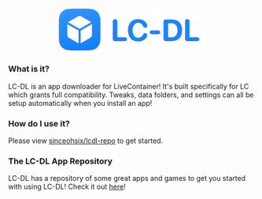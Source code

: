 <div align="center">
  <img src="logo.png" width="300">
</div>

### What is it?
LC-DL is an app downloader for LiveContainer! It's built specifically for LC which grants full compatibility. Tweaks, data folders, and settings can all be setup automatically when you install an app!

### How do I use it?
Please view [sinceohsix/lcdl-repo](https://github.com/sinceohsix/lcdl-repo) to get started.

### The LC-DL App Repository
LC-DL has a repository of some great apps and games to get you started with using LC-DL! Check it out [here](https://lc-dl.github.io/apps)!
